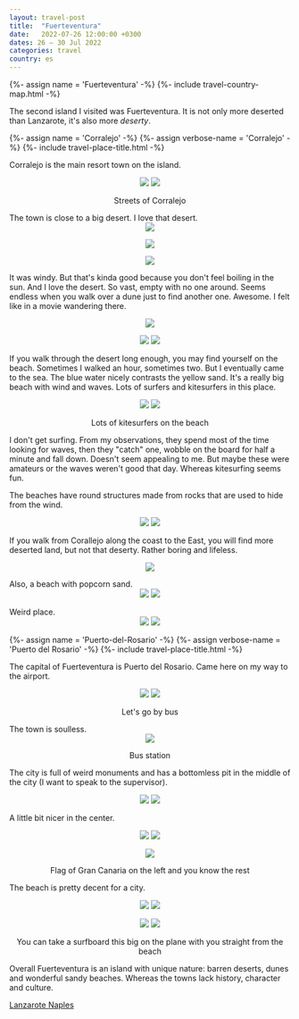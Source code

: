 ```yaml
---
layout: travel-post
title:  "Fuerteventura"
date:   2022-07-26 12:00:00 +0300
dates: 26 – 30 Jul 2022
categories: travel
country: es
---
```


{%- assign name = 'Fuerteventura' -%}
{%- include travel-country-map.html -%}

The second island I visited was Fuerteventura. It is not only more deserted than Lanzarote, it's also more _deserty_.
<center></center>

{%- assign name = 'Corralejo' -%}
{%- assign verbose-name = 'Corralejo' -%}
{%- include travel-place-title.html -%}  

Corralejo is the main resort town on the island.
<center>
    <div class="side-by-side">
        <img src="{{site.baseurl}}/assets/img/fuerteventura/1.jpg" />
        <img src="{{site.baseurl}}/assets/img/fuerteventura/2.jpg" />
    </div>
    <p class="image-label">Streets of Corralejo</p>
</center>
The town is close to a big desert. I love that desert.
<center>
<img src="{{site.baseurl}}/assets/img/fuerteventura/3.jpg" />
<p class="image-label">
</p>
</center>
<center>
<img src="{{site.baseurl}}/assets/img/fuerteventura/4.jpg" />
<p class="image-label">
</p>
</center>
<center>
<img src="{{site.baseurl}}/assets/img/fuerteventura/5.jpg" />
<p class="image-label">
</p>
</center>

It was windy. But that's kinda good because you don't feel boiling in the sun. And I love the desert. So vast, empty with no one around. Seems endless when you walk over a dune just to find another one. Awesome. I felt like in a movie wandering there.

<center>
<img src="{{site.baseurl}}/assets/img/fuerteventura/6.jpg" />
<p class="image-label">
</p>
</center>

<center>
    <div class="side-by-side">
        <img src="{{site.baseurl}}/assets/img/fuerteventura/9.jpg" />
        <img src="{{site.baseurl}}/assets/img/fuerteventura/10.jpg" />
    </div>
    <p class="image-label"></p>
</center>

If you walk through the desert long enough, you may find yourself on the beach. Sometimes I walked an hour, sometimes two. But I eventually came to the sea. The blue water nicely contrasts the yellow sand. It's a really big beach with wind and waves. Lots of surfers and kitesurfers in this place.
<center>
    <div class="side-by-side">
        <img src="{{site.baseurl}}/assets/img/fuerteventura/7.jpg" />
        <img src="{{site.baseurl}}/assets/img/fuerteventura/8.jpg" />
    </div>
    <p class="image-label">Lots of kitesurfers on the beach</p>
</center>

I don't get surfing. From my observations, they spend most of the time looking for waves, then they "catch" one, wobble on the board for half a minute and fall down. Doesn't seem appealing to me. But maybe these were amateurs or the waves weren't good that day. Whereas kitesurfing seems fun.

The beaches have round structures made from rocks that are used to hide from the wind.
<center>
    <div class="side-by-side">
        <img src="{{site.baseurl}}/assets/img/fuerteventura/11.jpg" />
        <img src="{{site.baseurl}}/assets/img/fuerteventura/12.jpg" />
    </div>
    <p class="image-label"></p>
</center>

If you walk from Corallejo along the coast to the East, you will find more deserted land, but not that deserty. Rather boring and lifeless.
<center>
<img src="{{site.baseurl}}/assets/img/fuerteventura/13.jpg" />
<p class="image-label">
</p>
</center>
Also, a beach with popcorn sand.
<center>
    <div class="side-by-side">
        <img src="{{site.baseurl}}/assets/img/fuerteventura/14.jpg" />
        <img src="{{site.baseurl}}/assets/img/fuerteventura/15.jpg" />
    </div>
    <p class="image-label"></p>
</center>
Weird place.
<center>
    <div class="side-by-side">
        <img src="{{site.baseurl}}/assets/img/fuerteventura/16.jpg" />
        <img src="{{site.baseurl}}/assets/img/fuerteventura/17.jpg" />
    </div>
    <p class="image-label"></p>
</center>

{%- assign name = 'Puerto-del-Rosario' -%}
{%- assign verbose-name = 'Puerto del Rosario' -%}
{%- include travel-place-title.html -%}

The capital of Fuerteventura is Puerto del Rosario. Came here on my way to the airport.

<center>
    <div class="side-by-side">
        <img src="{{site.baseurl}}/assets/img/fuerteventura/18.jpg" />
        <img src="{{site.baseurl}}/assets/img/fuerteventura/19.jpg" />
    </div>
    <p class="image-label">Let's go by bus</p>
</center>
The town is soulless.
<center>
<img src="{{site.baseurl}}/assets/img/fuerteventura/20.jpg" />
<p class="image-label">
Bus station
</p>
</center>

The city is full of weird monuments and has a bottomless pit in the middle of the city (I want to speak to the supervisor).

<center>
    <div class="side-by-side">
        <img src="{{site.baseurl}}/assets/img/fuerteventura/21.jpg" />
        <img src="{{site.baseurl}}/assets/img/fuerteventura/22.jpg" />
    </div>
    <p class="image-label"></p>
</center>

A little bit nicer in the center.
<center>
    <div class="side-by-side">
        <img src="{{site.baseurl}}/assets/img/fuerteventura/23.jpg" />
        <img src="{{site.baseurl}}/assets/img/fuerteventura/24.jpg" />
    </div>
    <p class="image-label"></p>
</center>
<center>
<img src="{{site.baseurl}}/assets/img/fuerteventura/25.jpg" />
<p class="image-label">
Flag of Gran Canaria on the left and you know the rest
</p>
</center>

The beach is pretty decent for a city.
<center>
    <div class="side-by-side">
        <img src="{{site.baseurl}}/assets/img/fuerteventura/29.jpg" />
        <img src="{{site.baseurl}}/assets/img/fuerteventura/26.jpg" />
    </div>
    <p class="image-label">
    </p>
</center>

<center>
    <div class="side-by-side">
        <img src="{{site.baseurl}}/assets/img/fuerteventura/28.jpg" />
        <img src="{{site.baseurl}}/assets/img/fuerteventura/27.jpg" />
    </div>
    <p class="image-label">
    You can take a surfboard this big on the plane with you straight from the beach
    </p>
</center>

Overall Fuerteventura is an island with unique nature: barren deserts, dunes and wonderful sandy beaches. Whereas the towns lack history, character and culture.

<a class="prev" href="/travel/2022/07/22/lanzarote.html">
Lanzarote
</a>
<a class="next" href="/travel/2022/07/31/naples.html">
Naples
</a>
